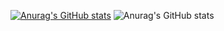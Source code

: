 [![Anurag's GitHub stats](https://github-readme-stats.vercel.app/api?username=dimitrikvirik)](https://github.com/anuraghazra/github-readme-stats)
![Anurag's GitHub stats](https://github-readme-stats.vercel.app/api?username=dimitrikvirik&show_icons=true)

<!--
**dimitrikvirik/dimitrikvirik** is a ✨ _special_ ✨ repository because its `README.md` (this file) appears on your GitHub profile.

Here are some ideas to get you started:

- 🔭 I’m currently working on ...
- 🌱 I’m currently learning ...
- 👯 I’m looking to collaborate on ...
- 🤔 I’m looking for help with ...
- 💬 Ask me about ...
- 📫 How to reach me: ...
- 😄 Pronouns: ...
- ⚡ Fun fact: ...
-->
